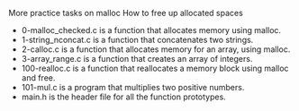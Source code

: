 More practice tasks on malloc
How to free up allocated spaces

- 0-malloc_checked.c is a function that allocates memory using malloc.
- 1-string_nconcat.c is a function that concatenates two strings.
- 2-calloc.c is a function that allocates memory for an array, using malloc.
- 3-array_range.c is a function that creates an array of integers.
- 100-realloc.c is a function that reallocates a memory block using malloc and free.
- 101-mul.c is a program that multiplies two positive numbers.
- main.h is the header file for all the function prototypes.
